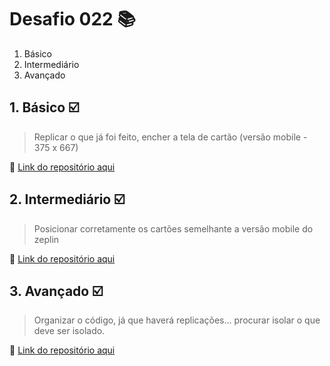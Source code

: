 # Desafio 022 :books:

1. Básico
2. Intermediário
3. Avançado

## 1. Básico :ballot_box_with_check:

> Replicar o que já foi feito, encher a tela de cartão (versão mobile - 375 x 667)

:memo: [Link do repositório aqui](https://github.com/StefanyVasc/memory-game/commit/bc2f1c654804d870207c6c3be356f41e7bca98bb)

## 2. Intermediário :ballot_box_with_check:

> Posicionar corretamente os cartões semelhante a versão mobile do zeplin
 
:memo: [Link do repositório aqui](https://github.com/StefanyVasc/memory-game/commit/bc2f1c654804d870207c6c3be356f41e7bca98bb)


## 3. Avançado :ballot_box_with_check:

> Organizar o código, já que haverá replicações... procurar isolar o que deve ser isolado.


:memo: [Link do repositório aqui](https://github.com/StefanyVasc/memory-game/commit/48024496171b2b2798bdc3de5e465fbe20c3b600)
